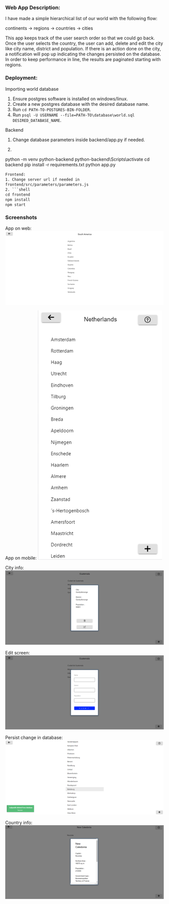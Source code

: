 ### Web App Description:

I have made a simple hierarchical list of our world with the following flow:

continents -> regions -> countries -> cities

This app keeps track of the user search order so that we could go back. Once the user selects the country, the user can add, delete and edit the city like city name, district and population. If there is an action done on the city, a notification will pop up indicating the changes persisted on the database. In order to keep performance in line, the results are paginated starting with regions.

### Deployment:

Importing world database

1. Ensure postgres software is installed on windows/linux.
2. Create a new postgres database with the desired database name.
3. Run `cd PATH-TO-POSTGRES-BIN-FOLDER`.
4. Run `psql -U USERNAME --file=PATH-TO\database\world.sql DESIRED_DATABASE_NAME`.

Backend
1. Change database parameters inside backend/app.py if needed.
2. ```shell
python -m venv python-backend
python-backend\Scripts\activate
cd backend
pip install -r requirements.txt
python app.py
```
Frontend:
1. Change server url if needed in frontend/src/parameters/parameters.js
2. ```shell
cd frontend
npm install
npm start
```

### Screenshots

App on web:
![alt text](samples/Capture2.PNG)

App on mobile:
![alt text](samples/Capture1.PNG)

City info:
![alt text](samples/Capture3.PNG)

Edit screen:
![alt text](samples/Capture4.PNG)

Persist change in database:
![alt text](samples/Capture5.PNG)

Country info:
![alt text](samples/Capture6.PNG)
